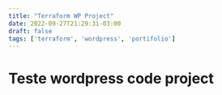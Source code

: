 ```yaml
---
title: "Terraform WP Project"
date: 2022-09-27T21:29:31-03:00
draft: false
tags: ['terraform', 'wordpress', 'portifolio']
---
```


# Teste wordpress code project
